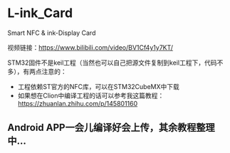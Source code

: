 # L-ink_Card
Smart NFC &amp; ink-Display Card

视频链接：https://www.bilibili.com/video/BV1Cf4y1y7KT/

STM32固件不是keil工程（当然也可以自己把源文件复制到keil工程下，代码不多），有两点注意的：
* 工程依赖ST官方的NFC库，可以在STM32CubeMX中下载
* 如果想在Clion中编译工程的话可以参考我这篇教程：https://zhuanlan.zhihu.com/p/145801160



## Android APP一会儿编译好会上传，其余教程整理中...
